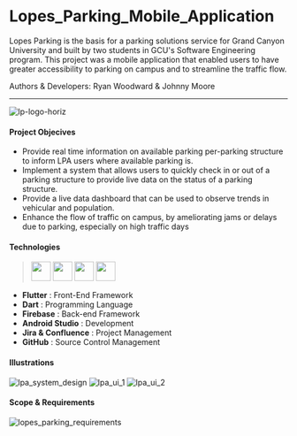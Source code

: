 # Lopes_Parking_Mobile_Application
Lopes Parking is the basis for a parking solutions service for Grand Canyon University and built by two students in GCU's Software Engineering program. This project was a mobile application that enabled users to have greater accessibility to parking on campus and to streamline the traffic flow.

Authors & Developers: Ryan Woodward & Johnny Moore
*** 
![lp-logo-horiz](https://user-images.githubusercontent.com/48807137/234424916-f96114b6-ac9e-4ec2-a844-bd1543db4e17.png)

#### Project Objecives
+ Provide real time information on available parking per-parking structure to inform LPA users where available parking is.
+ Implement a system that allows users to quickly check in or out of a parking structure to provide live data on the status of a parking structure.
+ Provide a live data dashboard that can be used to observe trends in vehicular and population.
+ Enhance the flow of traffic on campus, by ameliorating jams or delays due to parking, especially on high traffic days

#### Technologies
><img src="https://github.com/Ryanjwoodward/Lopes_Parking_Mobile_Application/assets/48807137/f2f4c175-85eb-4106-9ffd-0737f08217d1" width="35"/>
><img src="https://github.com/Ryanjwoodward/Lopes_Parking_Mobile_Application/assets/48807137/b98614c4-f4c8-4ada-b91f-d9e979809c08" width="35"/>
><img src="https://github.com/Ryanjwoodward/Lopes_Parking_Mobile_Application/assets/48807137/23bf89ec-0e24-4405-ad2a-bb3da3a4dcb8" width="35"/>
><img src="https://github.com/Ryanjwoodward/Lopes_Parking_Mobile_Application/assets/48807137/cd34bdc3-26dc-43e5-aabb-037badef2082" width="35"/> 
+ __Flutter__             : Front-End Framework
+ __Dart__                : Programming Language
+ __Firebase__            : Back-end Framework
+ __Android Studio__      : Development
+ __Jira & Confluence__   : Project Management
+ __GitHub__              : Source Control Management

#### Illustrations
![lpa_system_design](https://user-images.githubusercontent.com/48807137/234424982-dc5fc2f4-b8ab-4d34-99ba-88e56a6d270c.jpg)
![lpa_ui_1](https://user-images.githubusercontent.com/48807137/234424985-d0502b4a-8452-4e9f-b254-f2f8d532b253.jpg)
![lpa_ui_2](https://user-images.githubusercontent.com/48807137/234424989-183322af-f74b-4729-9afb-b2eb9af8179c.jpg)
#### Scope & Requirements

![lopes_parking_requirements](https://user-images.githubusercontent.com/48807137/234424980-38eeaa0a-8705-4141-bd79-23d0b499389a.jpg)



